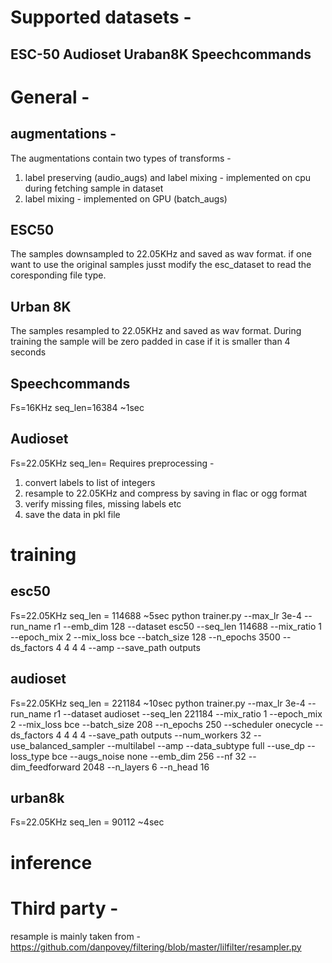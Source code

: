 # Supported datasets -
ESC-50
Audioset
Uraban8K
Speechcommands
---------------------------------------------
# General -
## augmentations -
The augmentations contain two types of transforms -
1. label preserving (audio_augs) and label mixing - implemented on cpu during fetching sample in dataset
2. label mixing - implemented on GPU (batch_augs)

## ESC50
The samples downsampled to 22.05KHz and saved as wav format. if one want to use the original samples jusst modify the esc_dataset to read the coresponding file type.

## Urban 8K
The samples resampled to 22.05KHz and saved as wav format. During training the sample will be zero padded in case if it is smaller than 4 seconds

## Speechcommands
Fs=16KHz
seq_len=16384 ~1sec

## Audioset
Fs=22.05KHz
seq_len=
Requires preprocessing -
1. convert labels to list of integers
2. resample to 22.05KHz and compress by saving in flac or ogg format
3. verify missing files, missing labels etc
4. save the data in pkl file

# training
## esc50
Fs=22.05KHz
seq_len = 114688 ~5sec
python trainer.py --max_lr 3e-4 --run_name r1 --emb_dim 128  --dataset esc50 --seq_len 114688  --mix_ratio 1 --epoch_mix 2 --mix_loss bce --batch_size 128 --n_epochs 3500 --ds_factors 4 4 4 4 --amp --save_path outputs

## audioset
Fs=22.05KHz
seq_len = 221184 ~10sec
python trainer.py --max_lr 3e-4 --run_name r1 --dataset audioset --seq_len 221184 --mix_ratio 1 --epoch_mix 2 --mix_loss bce --batch_size 208 --n_epochs 250 --scheduler onecycle --ds_factors 4 4 4 4 --save_path outputs --num_workers 32 --use_balanced_sampler --multilabel --amp --data_subtype full --use_dp --loss_type bce --augs_noise none --emb_dim 256 --nf 32 --dim_feedforward 2048 --n_layers 6 --n_head 16

## urban8k
Fs=22.05KHz
seq_len = 90112 ~4sec

# inference

# Third party -
resample is mainly taken from - https://github.com/danpovey/filtering/blob/master/lilfilter/resampler.py
